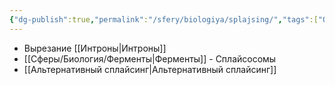 ```yaml
---
{"dg-publish":true,"permalink":"/sfery/biologiya/splajsing/","tags":["Общаябиология"]}
---
```


- Вырезание [[Интроны\|Интроны]] 
- [[Сферы/Биология/Ферменты\|Ферменты]] - Сплайсосомы
- [[Альтернативный сплайсинг\|Альтернативный сплайсинг]] 